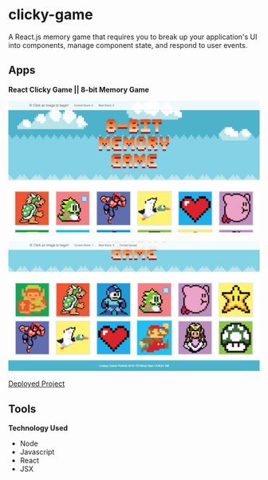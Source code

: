 # clicky-game
A React.js memory game that requires you to break up your application's UI into components, manage component state, and respond to user events.

## Apps ##

**React Clicky Game || 8-bit Memory Game**

![Clicky Game Screen](public/images/bits1.png)

![Clicky Game Screen](public/images/bits2.png)

[Deployed Project](https://lindnerdesign.github.io/clicky-game)

## Tools ##

**Technology Used**
* Node
* Javascript
* React
* JSX
